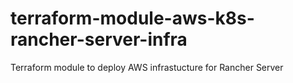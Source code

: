 # terraform-module-aws-k8s-rancher-server-infra
Terraform module to deploy AWS infrastucture for Rancher Server
